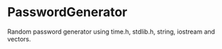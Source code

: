 # PasswordGenerator
Random password generator using time.h, stdlib.h, string, iostream and vectors.
